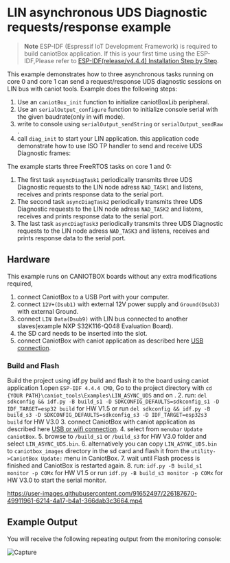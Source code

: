 # LIN asynchronous UDS Diagnostic requests/response example

> **Note**
> ESP-IDF (Espressif IoT Development Framework) is required to build caniotBox application. If this is your first time using the ESP-IDF,Please refer to [ESP-IDF(release/v4.4.4) Installation Step by Step](https://docs.espressif.com/projects/esp-idf/en/v4.4.4/esp32/get-started/index.html#installation-step-by-step).

This example demonstrates how to three asynchronous tasks running on core 0 and core 1 can send a request/response UDS diagnostic sessions  on LIN bus with caniot tools. Example does the following steps:

1. Use an  `caniotBox_init` function to initialize caniotBoxLib peripheral.
2. Use an  `serialOutput_configure` function to initialize console serial with the given baudrate(only in wifi mode).
3. write to console using `serialOutput_sendString` or `serialOutput_sendRaw` .
4. call `diag_init` to start your LIN application. this application code demonstrate how to use ISO TP handler to send and receive UDS Diagnostic frames:

The example starts three FreeRTOS tasks on core 1 and 0:
1. The first task `asyncDiagTask1` periodically transmits three UDS Diagnostic requests to the LIN node adress `NAD_TASK1`  and listens, receives and prints response data to the serial port.
2. The second task `asyncDiagTask2` periodically transmits three UDS Diagnostic requests  to the LIN node adress `NAD_TASK2`  and listens, receives and prints response data to the serial port.
3. The last task `asyncDiagTask3` periodically transmits three UDS Diagnostic requests to the LIN node adress `NAD_TASK3`  and listens, receives and prints response data to the serial port.

## Hardware

This example runs on CANIOTBOX boards without any extra modifications required,

1. connect  CaniotBox to a  USB Port with your computer.
2. connect  `12V+(Dsub1)` with external 12V power supply and `Ground(Dsub3)` with external Ground.
3. connect  `LIN Data(Dsub9)` with LIN bus connected to another slaves(example NXP S32K116-Q048 Evaluation Board).
4. the SD card needs to be inserted into the slot.
4. connect CaniotBox with caniot application as described here [USB connection](https://caniot-docu.readthedocs.io/en/latest/getting-started-caniot.html#usb-connection).


### Build and Flash

Build the project using idf.py build and flash it to the board using caniot application
1.open  `ESP-IDF 4.4.4 CMD`, Go to the project directory with `cd {YOUR PATH}\caniot_tools\Examples\LIN_ASYNC_UDS` and   on .
2. run: `del sdkconfig && idf.py -B build_s1 -D SDKCONFIG_DEFAULTS=sdkconfig_s1 -D IDF_TARGET=esp32 build` for HW V1.5 or  run `del sdkconfig && idf.py -B build_s3 -D SDKCONFIG_DEFAULTS=sdkconfig_s3 -D IDF_TARGET=esp32s3 build` for HW V3.0 
3. connect CaniotBox with caniot application as described here [USB or wifi connection](https://caniot-docu.readthedocs.io/en/latest/getting-started-caniot.html#usb-connection).
4. select  from `menubar` `Update caniotBox`.
5. browse to  `/build_s1` or `/build_s3` for HW V3.0 folder and select `LIN_ASYNC_UDS.bin`.
6. alternatively you can copy  `LIN_ASYNC_UDS.bin` to `caniotbox_images`  directory in the sd card and flash it from the `utility->CaniotBox Update:`  menu in CaniotBox.
7. wait until Flash process is finished and CaniotBox is restarted again.
8. run: `idf.py -B build_s1 monitor -p COMx` for HW V1.5 or  run `idf.py -B build_s3 monitor -p COMx` for HW V3.0 to start the serial monitor.

https://user-images.githubusercontent.com/91652497/226187670-49911961-6214-4a17-b4a1-366dab3c3664.mp4


## Example Output

You will receive the following repeating output from the monitoring console:

![Capture](https://user-images.githubusercontent.com/91652497/232492293-0c099d75-76a9-4e1b-96f8-f5ded446726d.PNG)
